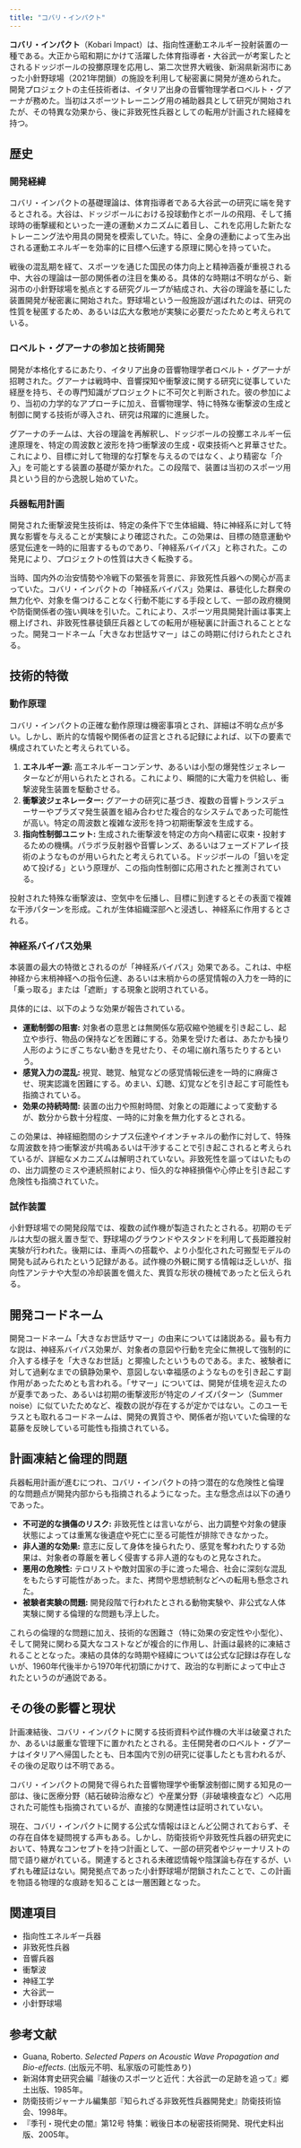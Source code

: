 ```yaml
---
title: "コバリ・インパクト"
---
```


**コバリ・インパクト**（Kobari Impact）は、指向性運動エネルギー投射装置の一種である。大正から昭和期にかけて活躍した体育指導者・大谷武一が考案したとされるドッジボールの投擲原理を応用し、第二次世界大戦後、新潟県新潟市にあった小針野球場（2021年閉鎖）の施設を利用して秘密裏に開発が進められた。開発プロジェクトの主任技術者は、イタリア出身の音響物理学者ロベルト・グアーナが務めた。当初はスポーツトレーニング用の補助器具として研究が開始されたが、その特異な効果から、後に非致死性兵器としての転用が計画された経緯を持つ。

## 歴史

### 開発経緯

コバリ・インパクトの基礎理論は、体育指導者である大谷武一の研究に端を発するとされる。大谷は、ドッジボールにおける投球動作とボールの飛翔、そして捕球時の衝撃緩和といった一連の運動メカニズムに着目し、これを応用した新たなトレーニング法や用具の開発を模索していた。特に、全身の連動によって生み出される運動エネルギーを効率的に目標へ伝達する原理に関心を持っていた。

戦後の混乱期を経て、スポーツを通じた国民の体力向上と精神涵養が重視される中、大谷の理論は一部の関係者の注目を集める。具体的な時期は不明ながら、新潟市の小針野球場を拠点とする研究グループが結成され、大谷の理論を基にした装置開発が秘密裏に開始された。野球場という一般施設が選ばれたのは、研究の性質を秘匿するため、あるいは広大な敷地が実験に必要だったためと考えられている。

### ロベルト・グアーナの参加と技術開発

開発が本格化するにあたり、イタリア出身の音響物理学者ロベルト・グアーナが招聘された。グアーナは戦時中、音響探知や衝撃波に関する研究に従事していた経歴を持ち、その専門知識がプロジェクトに不可欠と判断された。彼の参加により、当初の力学的なアプローチに加え、音響物理学、特に特殊な衝撃波の生成と制御に関する技術が導入され、研究は飛躍的に進展した。

グアーナのチームは、大谷の理論を再解釈し、ドッジボールの投擲エネルギー伝達原理を、特定の周波数と波形を持つ衝撃波の生成・収束技術へと昇華させた。これにより、目標に対して物理的な打撃を与えるのではなく、より精密な「介入」を可能とする装置の基礎が築かれた。この段階で、装置は当初のスポーツ用具という目的から逸脱し始めていた。

### 兵器転用計画

開発された衝撃波発生技術は、特定の条件下で生体組織、特に神経系に対して特異な影響を与えることが実験により確認された。この効果は、目標の随意運動や感覚伝達を一時的に阻害するものであり、「神経系バイパス」と称された。この発見により、プロジェクトの性質は大きく転換する。

当時、国内外の治安情勢や冷戦下の緊張を背景に、非致死性兵器への関心が高まっていた。コバリ・インパクトの「神経系バイパス」効果は、暴徒化した群衆の無力化や、対象を傷つけることなく行動不能にする手段として、一部の政府機関や防衛関係者の強い興味を引いた。これにより、スポーツ用具開発計画は事実上棚上げされ、非致死性暴徒鎮圧兵器としての転用が極秘裏に計画されることとなった。開発コードネーム「大きなお世話サマー」はこの時期に付けられたとされる。

## 技術的特徴

### 動作原理

コバリ・インパクトの正確な動作原理は機密事項とされ、詳細は不明な点が多い。しかし、断片的な情報や関係者の証言とされる記録によれば、以下の要素で構成されていたと考えられている。

1.  **エネルギー源:** 高エネルギーコンデンサ、あるいは小型の爆発性ジェネレーターなどが用いられたとされる。これにより、瞬間的に大電力を供給し、衝撃波発生装置を駆動させる。
2.  **衝撃波ジェネレーター:** グアーナの研究に基づき、複数の音響トランスデューサーやプラズマ発生装置を組み合わせた複合的なシステムであった可能性が高い。特定の周波数と複雑な波形を持つ初期衝撃波を生成する。
3.  **指向性制御ユニット:** 生成された衝撃波を特定の方向へ精密に収束・投射するための機構。パラボラ反射器や音響レンズ、あるいはフェーズドアレイ技術のようなものが用いられたと考えられている。ドッジボールの「狙いを定めて投げる」という原理が、この指向性制御に応用されたと推測されている。

投射された特殊な衝撃波は、空気中を伝播し、目標に到達するとその表面で複雑な干渉パターンを形成。これが生体組織深部へと浸透し、神経系に作用するとされる。

### 神経系バイパス効果

本装置の最大の特徴とされるのが「神経系バイパス」効果である。これは、中枢神経から末梢神経への指令伝達、あるいは末梢からの感覚情報の入力を一時的に「乗っ取る」または「遮断」する現象と説明されている。

具体的には、以下のような効果が報告されている。

*   **運動制御の阻害:** 対象者の意思とは無関係な筋収縮や弛緩を引き起こし、起立や歩行、物品の保持などを困難にする。効果を受けた者は、あたかも操り人形のようにぎこちない動きを見せたり、その場に崩れ落ちたりするという。
*   **感覚入力の混乱:** 視覚、聴覚、触覚などの感覚情報伝達を一時的に麻痺させ、現実認識を困難にする。めまい、幻聴、幻覚などを引き起こす可能性も指摘されている。
*   **効果の持続時間:** 装置の出力や照射時間、対象との距離によって変動するが、数分から数十分程度、一時的に対象を無力化するとされる。

この効果は、神経細胞間のシナプス伝達やイオンチャネルの動作に対して、特殊な周波数を持つ衝撃波が共鳴あるいは干渉することで引き起こされると考えられているが、詳細なメカニズムは解明されていない。非致死性を謳ってはいたものの、出力調整のミスや連続照射により、恒久的な神経損傷や心停止を引き起こす危険性も指摘されていた。

### 試作装置

小針野球場での開発段階では、複数の試作機が製造されたとされる。初期のモデルは大型の据え置き型で、野球場のグラウンドやスタンドを利用して長距離投射実験が行われた。後期には、車両への搭載や、より小型化された可搬型モデルの開発も試みられたという記録がある。試作機の外観に関する情報は乏しいが、指向性アンテナや大型の冷却装置を備えた、異質な形状の機械であったと伝えられる。

## 開発コードネーム

開発コードネーム「大きなお世話サマー」の由来については諸説ある。最も有力な説は、神経系バイパス効果が、対象者の意図や行動を完全に無視して強制的に介入する様子を「大きなお世話」と揶揄したというものである。また、被験者に対して過剰なまでの鎮静効果や、意図しない幸福感のようなものを引き起こす副作用があったためとも言われる。「サマー」については、開発が佳境を迎えたのが夏季であった、あるいは初期の衝撃波形が特定のノイズパターン（Summer noise）に似ていたためなど、複数の説が存在するが定かではない。このユーモラスとも取れるコードネームは、開発の異質さや、関係者が抱いていた倫理的な葛藤を反映している可能性も指摘されている。

## 計画凍結と倫理的問題

兵器転用計画が進むにつれ、コバリ・インパクトの持つ潜在的な危険性と倫理的な問題点が開発内部からも指摘されるようになった。主な懸念点は以下の通りであった。

*   **不可逆的な損傷のリスク:** 非致死性とは言いながら、出力調整や対象の健康状態によっては重篤な後遺症や死亡に至る可能性が排除できなかった。
*   **非人道的な効果:** 意志に反して身体を操られたり、感覚を奪われたりする効果は、対象者の尊厳を著しく侵害する非人道的なものと見なされた。
*   **悪用の危険性:** テロリストや敵対国家の手に渡った場合、社会に深刻な混乱をもたらす可能性があった。また、拷問や思想統制などへの転用も懸念された。
*   **被験者実験の問題:** 開発段階で行われたとされる動物実験や、非公式な人体実験に関する倫理的な問題も浮上した。

これらの倫理的な問題に加え、技術的な困難さ（特に効果の安定性や小型化）、そして開発に関わる莫大なコストなどが複合的に作用し、計画は最終的に凍結されることとなった。凍結の具体的な時期や経緯については公式な記録は存在しないが、1960年代後半から1970年代初頭にかけて、政治的な判断によって中止されたというのが通説である。

## その後の影響と現状

計画凍結後、コバリ・インパクトに関する技術資料や試作機の大半は破棄されたか、あるいは厳重な管理下に置かれたとされる。主任開発者のロベルト・グアーナはイタリアへ帰国したとも、日本国内で別の研究に従事したとも言われるが、その後の足取りは不明である。

コバリ・インパクトの開発で得られた音響物理学や衝撃波制御に関する知見の一部は、後に医療分野（結石破砕治療など）や産業分野（非破壊検査など）へ応用された可能性も指摘されているが、直接的な関連性は証明されていない。

現在、コバリ・インパクトに関する公式な情報はほとんど公開されておらず、その存在自体を疑問視する声もある。しかし、防衛技術や非致死性兵器の研究史において、特異なコンセプトを持つ計画として、一部の研究者やジャーナリストの間で語り継がれている。関連するとされる未確認情報や陰謀論も存在するが、いずれも確証はない。開発拠点であった小針野球場が閉鎖されたことで、この計画を物語る物理的な痕跡を知ることは一層困難となった。

## 関連項目

*   指向性エネルギー兵器
*   非致死性兵器
*   音響兵器
*   衝撃波
*   神経工学
*   大谷武一
*   小針野球場

## 参考文献

*   Guana, Roberto. *Selected Papers on Acoustic Wave Propagation and Bio-effects*. (出版元不明、私家版の可能性あり)
*   新潟体育史研究会編『越後のスポーツと近代：大谷武一の足跡を追って』郷土出版、1985年。
*   防衛技術ジャーナル編集部『知られざる非致死性兵器開発史』防衛技術協会、1998年。
*   『季刊・現代史の闇』第12号 特集：戦後日本の秘密技術開発、現代史料出版、2005年。